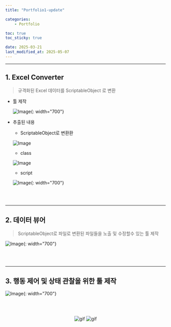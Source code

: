 ```yaml
---
title: "Portfolio1-update"

categories:
    - Portfolio

toc: true
toc_sticky: true

date: 2025-03-21
last_modified_at: 2025-05-07
---
```


--------------------

## 1. Excel Converter

> 규격화된 Excel 데이터를 ScriptableObject 로 변환

* 툴 제작

    ![Image](https://github.com/user-attachments/assets/313c6ddd-d351-42dd-81af-e68089301580){: width="700"}

* 추출된 내용

    * ScriptableObject로 변환환

    ![Image](https://github.com/user-attachments/assets/8f541041-88df-4e34-a9bf-dd287d3ad179)

    * class

    ![Image](https://github.com/user-attachments/assets/1ff6687c-4672-47ed-8c57-3f6182aa7276)

    * script

    ![Image](https://github.com/user-attachments/assets/cb5c8627-e861-4cc5-99c1-a8e6e011b016){: width="700"}

<br>
<br>

----------
## 2. 데이터 뷰어

> ScriptableObject로 파일로 변환된 파일들을 노출 및 수정할수 있는 툴 제작

![Image](https://github.com/user-attachments/assets/5c9ae296-95e1-4048-a38e-e1d239aca4af){: width="700"}

<br>
<br>

----------
## 3. 행동 제어 및 상태 관찰을 위한 툴 제작

![Image](https://github.com/user-attachments/assets/84aa82d6-97a6-4308-8d7a-1cdb798f8a33){: width="700"}

<br>
<br>

<p align="center">

<img src="https://github.com/user-attachments/assets/ee0ddc01-11ac-4f70-ae86-ca92b93df6cc" alt="gif"/>
<img src="https://github.com/user-attachments/assets/b7268870-c69d-4ad5-b220-82aa00cc93dc" alt="gif"/>


</p>
